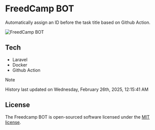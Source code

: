 # FreedCamp BOT

Automatically assign an ID before the task title based on Github Action.

![FreedCamp BOT](https://repository-images.githubusercontent.com/737932867/7d34798b-2680-471c-b089-a78a718d3d6a)

## Tech

- Laravel
- Docker
- Github Action

> [!NOTE]  
> History last updated on Wednesday, February 26th, 2025, 12:15:41 AM

## License

The Freedcamp BOT is open-sourced software licensed under the [MIT license](https://opensource.org/licenses/MIT).
